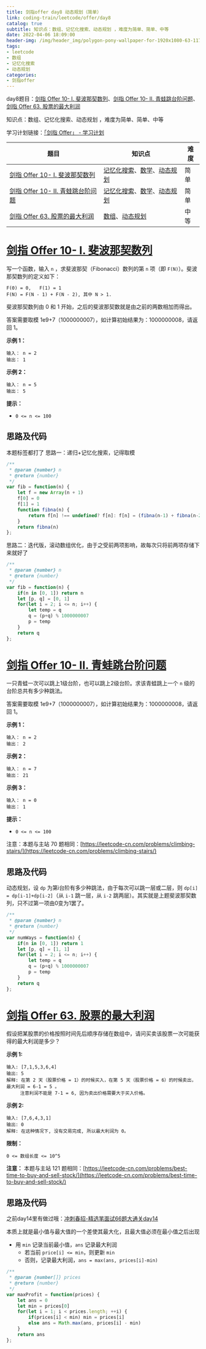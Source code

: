```yaml
---
title: 剑指offer day8 动态规划（简单）
link: coding-train/leetcode/offer/day8
catalog: true
subtitle: 知识点：数组、记忆化搜索、动态规划 ，难度为简单、简单、中等
date: 2022-04-06 18:09:00
header-img: /img/header_img/polygon-pony-wallpaper-for-1920x1080-63-1175.jpg
tags:
- leetcode
- 数组
- 记忆化搜索
- 动态规划
categories:
- 剑指offer
---
```

day8题目：[剑指 Offer 10- I. 斐波那契数列](https://leetcode-cn.com/problems/fei-bo-na-qi-shu-lie-lcof/)、[剑指 Offer 10- II. 青蛙跳台阶问题](https://leetcode-cn.com/problems/qing-wa-tiao-tai-jie-wen-ti-lcof/)、[剑指 Offer 63. 股票的最大利润](https://leetcode-cn.com/problems/gu-piao-de-zui-da-li-run-lcof/)

知识点：数组、记忆化搜索、动态规划 ，难度为简单、简单、中等

学习计划链接：[「剑指 Offer」 - 学习计划](https://leetcode-cn.com/study-plan/lcof/?progress=7jn70jr)

| 题目                                                                                                 | 知识点                                                                                                                                              | 难度 |
| ---------------------------------------------------------------------------------------------------- | --------------------------------------------------------------------------------------------------------------------------------------------------- | ---- |
| [剑指 Offer 10- I. 斐波那契数列](https://leetcode-cn.com/problems/fei-bo-na-qi-shu-lie-lcof/)           | [记忆化搜索](https://leetcode-cn.com/tag/memoization)、[数学](https://leetcode-cn.com/tag/math)、[动态规划](https://leetcode-cn.com/tag/dynamic-programming) | 简单 |
| [剑指 Offer 10- II. 青蛙跳台阶问题](https://leetcode-cn.com/problems/qing-wa-tiao-tai-jie-wen-ti-lcof/) | [记忆化搜索](https://leetcode-cn.com/tag/memoization)、[数学](https://leetcode-cn.com/tag/math)、[动态规划](https://leetcode-cn.com/tag/dynamic-programming) | 简单 |
| [剑指 Offer 63. 股票的最大利润](https://leetcode-cn.com/problems/gu-piao-de-zui-da-li-run-lcof/)        | [数组](https://leetcode-cn.com/tag/array)、[动态规划](https://leetcode-cn.com/tag/dynamic-programming)                                                    | 中等 |

# [剑指 Offer 10- I. 斐波那契数列](https://leetcode-cn.com/problems/fei-bo-na-qi-shu-lie-lcof/)

写一个函数，输入 `n` ，求斐波那契（Fibonacci）数列的第 `n` 项（即 `F(N)`）。斐波那契数列的定义如下：

```
F(0) = 0,   F(1) = 1
F(N) = F(N - 1) + F(N - 2), 其中 N > 1.
```

斐波那契数列由 0 和 1 开始，之后的斐波那契数就是由之前的两数相加而得出。

答案需要取模 1e9+7（1000000007），如计算初始结果为：1000000008，请返回 1。

**示例 1：**

```
输入： n = 2
输出： 1
```

**示例 2：**

```
输入： n = 5
输出： 5
```

**提示：**

- `0 <= n <= 100`

## 思路及代码

本题标签都打了
思路一：递归+记忆化搜索，记得取模

```javascript
/**
 * @param {number} n
 * @return {number}
 */
var fib = function(n) {
    let f = new Array(n + 1)
    f[0] = 0
    f[1] = 1
    function fibna(n) {
        return f[n] !== undefined? f[n]: f[n] = (fibna(n-1) + fibna(n-2))%1000000007
    }
    return fibna(n)
};
```

思路二：迭代版，滚动数组优化，由于之受前两项影响，故每次只将前两项存储下来就好了

```javascript
/**
 * @param {number} n
 * @return {number}
 */
var fib = function(n) {
    if(n in [0, 1]) return n
    let [p, q] = [0, 1]
    for(let i = 2; i <= n; i++) {
        let temp = q
        q = (p+q) % 1000000007
        p = temp
    }
    return q
};
```

# [剑指 Offer 10- II. 青蛙跳台阶问题](https://leetcode-cn.com/problems/qing-wa-tiao-tai-jie-wen-ti-lcof/)

一只青蛙一次可以跳上1级台阶，也可以跳上2级台阶。求该青蛙跳上一个 `n` 级的台阶总共有多少种跳法。

答案需要取模 1e9+7（1000000007），如计算初始结果为：1000000008，请返回 1。

**示例 1：**

```
输入： n = 2
输出： 2
```

**示例 2：**

```
输入： n = 7
输出： 21
```

**示例 3：**

```
输入： n = 0
输出： 1
```

**提示：**

- `0 <= n <= 100`

注意：本题与主站 70 题相同：[https://leetcode-cn.com/problems/climbing-stairs/](https://leetcode-cn.com/problems/climbing-stairs/)

## 思路及代码

动态规划，设 `dp` 为第i台阶有多少种跳法，由于每次可以跳一层或二层，则 `dp[i] = dp[i-1]+dp[i-2]`（从 `i-1` 跳一层，从 `i-2` 跳两层）。其实就是上题斐波那契数列，只不过第一项由0变为1罢了。

```javascript
/**
 * @param {number} n
 * @return {number}
 */
var numWays = function(n) {
    if(n in [0, 1]) return 1
    let [p, q] = [1, 1]
    for(let i = 2; i <= n; i++) {
        let temp = q
        q = (p+q) % 1000000007
        p = temp
    }
    return q
};
```

# [剑指 Offer 63. 股票的最大利润](https://leetcode-cn.com/problems/gu-piao-de-zui-da-li-run-lcof/)

假设把某股票的价格按照时间先后顺序存储在数组中，请问买卖该股票一次可能获得的最大利润是多少？

**示例 1:**

```
输入: [7,1,5,3,6,4]
输出: 5
解释: 在第 2 天（股票价格 = 1）的时候买入，在第 5 天（股票价格 = 6）的时候卖出，最大利润 = 6-1 = 5 。
     注意利润不能是 7-1 = 6, 因为卖出价格需要大于买入价格。
```

**示例 2:**

```
输入: [7,6,4,3,1]
输出: 0
解释: 在这种情况下, 没有交易完成, 所以最大利润为 0。
```

**限制：**

`0 <= 数组长度 <= 10^5`

**注意：** 本题与主站 121 题相同：[https://leetcode-cn.com/problems/best-time-to-buy-and-sell-stock/](https://leetcode-cn.com/problems/best-time-to-buy-and-sell-stock/)

## 思路及代码

之前day14里有做过哦：[冲刺春招-精选笔面试66题大通关day14](https://ysx.cosine.ren/cn/coding-train/leetcode/bytedance/bytedance-day14/)

本质上就是最小值与最大值的一个差使其最大化，且最大值必须在最小值之后出现

- 用 `min` 记录当前最小值，`ans` 记录最大利润
  - 若当前 `price[i] <= min`，则更新 `min`
  - 否则，记录最大利润，`ans = max(ans, prices[i]-min)`

```javascript
/**
 * @param {number[]} prices
 * @return {number}
 */
var maxProfit = function(prices) {
    let ans = 0
    let min = prices[0]
    for(let i = 1; i < prices.length; ++i) {
        if(prices[i] < min) min = prices[i]
        else ans = Math.max(ans, prices[i] - min)
    }
    return ans
};
```
